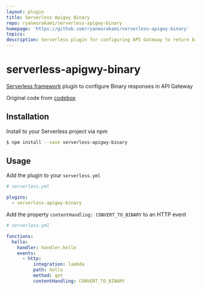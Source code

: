 ```yaml
---
layout: plugin
title: Serverless Apigwy Binary
repo: ryanmurakami/serverless-apigwy-binary
homepage: 'https://github.com/ryanmurakami/serverless-apigwy-binary'
topics: 
description: Serverless plugin for configuring API Gateway to return binary responses
---
```



# serverless-apigwy-binary

[Serverless framework](https://www.serverless.com) plugin to configure Binary responses in API Gateway

Original code from [codebox](https://github.com/craftship/codebox-npm/blob/master/.serverless_plugins/content-handling/index.js)

## Installation

Install to your Serverless project via npm

```bash
$ npm install --save serverless-apigwy-binary
```

## Usage

Add the plugin to your `serverless.yml`

```yaml
# serverless.yml

plugins:
  - serverless-apigwy-binary
```

Add the property `contentHandling: CONVERT_TO_BINARY` to an HTTP event

```yaml
# serverless.yml

functions:
  hello:
    handler: handler.hello
    events:
      - http:
          integration: lambda
          path: hello
          method: get
          contentHandling: CONVERT_TO_BINARY
```
